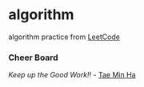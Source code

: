 # algorithm
algorithm practice from [LeetCode](https://leetcode.com/problemset/top-interview-questions/)

### Cheer Board

*Keep up the Good Work!!* - [Tae Min Ha](github.com/taemin410)
